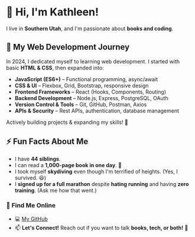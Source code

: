 # 👋 Hi, I'm Kathleen!  

I live in **Southern Utah**, and I'm passionate about **books and coding**.  
  
## 🌱 My Web Development Journey  
In 2024, I dedicated myself to learning web development. I started with basic **HTML & CSS**, then expanded into:  
- **JavaScript (ES6+)** – Functional programming, async/await  
- **CSS & UI** – Flexbox, Grid, Bootstrap, responsive design  
- **Frontend Frameworks** – React (Hooks, Components, Routing)  
- **Backend Development** – Node.js, Express, PostgreSQL, OAuth  
- **Version Control & Tools** – Git, GitHub, Postman, Axios  
- **APIs & Security** – Rest APIs, authentication, database management 

Actively building projects & expanding my skills! 💪  

## ⚡ Fun Facts About Me  
- I have **44 siblings**.  
- I can read a **1,000-page book in one day**. 📖  
- I took myself **skydiving** even though I'm terrified of heights. (Yes, I survived. 😆)
- I **signed up for a full marathon** despite **hating running** and having **zero training**. (Ask me how that went.) 

### 🔗 **Find Me Online**  
- 💻 [My GitHub](https://github.com/katway17)  
- 📫 **Let's Connect!** Reach out if you want to talk **books, tech, or both!** 🚀  
